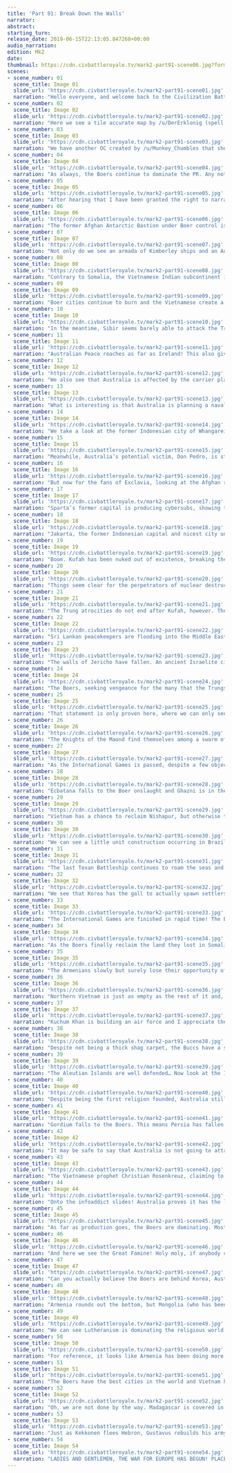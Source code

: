 ```yaml
---
title: 'Part 91: Break Down the Walls'
narrator: 
abstract: 
starting_turn: 
release_date: 2019-06-15T22:13:05.847268+00:00
audio_narration: 
edition: Mk2
date: 
thumbnail: https://cdn.civbattleroyale.tv/mark2-part91-scene06.jpg?format=webp&nearlossless=1
scenes:
- scene_number: 01
  scene_title: Image 01
  slide_url: 'https://cdn.civbattleroyale.tv/mark2-part91-scene01.jpg'
  narration: "Hello everyone, and welcome back to the Civilization Battle Royale, Part 91! I am your host,\n/u/jmangelo67 (For Dawkinzz, that is J.M. Angelo), long time lover of underdog civs and the\nhead of the power rankers for the CBR. Originally the team created for MK3, we eventually got\npushed over onto the MK2.1 project as the new Power Rankers. Here we see a tweet from Don\nPedro II moments before bringing a hurricane to Laredo, ending Sam Houston’s career as\nSheriff."
- scene_number: 02
  scene_title: Image 02
  slide_url: 'https://cdn.civbattleroyale.tv/mark2-part91-scene02.jpg'
  narration: "Here we see a tile accurate map by /u/DerErklonig (spell check that) and it is a nice reference to make clear who the powers are, here; however, we all have seen how quickly power shifts in this game!"
- scene_number: 03
  scene_title: Image 03
  slide_url: 'https://cdn.civbattleroyale.tv/mark2-part91-scene03.jpg'
  narration: "We have another OC created by /u/Munkey_Chumbles that shows us how our Civball universe feels about the current changes! I quite enjoy the civballs, as they are a simplistic, comedic, and stylistic way to make the CBR more enjoyable to spread into what I may call (dare I say it?), a fandom!"
- scene_number: 04
  scene_title: Image 04
  slide_url: 'https://cdn.civbattleroyale.tv/mark2-part91-scene04.jpg'
  narration: "As always, the Boers continue to dominate the PR. Any notion we had that the Inuit could outdo\nthe Boers is overshadowed by the multiple cities and capitals that the Boers have taken away\nfrom Vietnam."
- scene_number: 05
  scene_title: Image 05
  slide_url: 'https://cdn.civbattleroyale.tv/mark2-part91-scene05.jpg'
  narration: "After hearing that I have been granted the right to narrate, the sub celebrates a golden age,\nknowing that things will get exciting this week! For those that have forgotten our golden age\nfestivities, we commonly drink champagne, dance, riot, create ARGs, and geek out over the\nBR’s future."
- scene_number: 06
  scene_title: Image 06
  slide_url: 'https://cdn.civbattleroyale.tv/mark2-part91-scene06.jpg'
  narration: "The former Afghan Antarctic Bastion under Boer control is shown here, as Boer scientists are\npicking up on a seismic sonic anomaly coming from an impassable range of mountains.\nSomething about Babylon?"
- scene_number: 07
  scene_title: Image 07
  slide_url: 'https://cdn.civbattleroyale.tv/mark2-part91-scene07.jpg'
  narration: "Not only do we see an armada of Kimberley ships and an Australian peacekeeper, to the north we   can   see   that   Boer-Somalia   is   starting   to   hurt   a   bit."
- scene_number: 08
  scene_title: Image 08
  slide_url: 'https://cdn.civbattleroyale.tv/mark2-part91-scene08.jpg'
  narration: "Contrary to Somalia, the Vietnamese Indian subcontinent is recovering from its previous attacks, with Kimberley peacekeepers crowding the Indian Ocean so that Vietnam can keep population, production,   time,   and   military."
- scene_number: 09
  scene_title: Image 09
  slide_url: 'https://cdn.civbattleroyale.tv/mark2-part91-scene09.jpg'
  narration: "Boer cities continue to burn and the Vietnamese create a last hold in Central Asia whilst Boer cities   are   burning   to   nuclear   hellfire."
- scene_number: 10
  scene_title: Image 10
  slide_url: 'https://cdn.civbattleroyale.tv/mark2-part91-scene10.jpg'
  narration: "In the meantime, Sibir seems barely able to attack the Trungs. Nishapur may be safe, but it is not too likely. Meanwhile, despite Urgench being in the black, Sibir has no units capable of taking it while   a   clump   of   units   surround   it."
- scene_number: 11
  scene_title: Image 11
  slide_url: 'https://cdn.civbattleroyale.tv/mark2-part91-scene11.jpg'
  narration: "Australian Peace reaches as far as Ireland! This also gives us the opportunity to see most of Iceland’s military. I have been a big critic of Iceland and, whilst they have strong units on their land force (which at times is skimpy), the majority of their naval military is made of empty carriers.   Dear   Iceland   fans,   I   think   Ingolfur   is   a   paper   champion."
- scene_number: 12
  scene_title: Image 12
  slide_url: 'https://cdn.civbattleroyale.tv/mark2-part91-scene12.jpg'
  narration: "We also see that Australia is affected by the carrier plague, but more importantly are creating\nhovertanks and starting to fill their empty sea. I repeat, EMPTY sea. Polynesia is frankly open to\nany invader."
- scene_number: 13
  scene_title: Image 13
  slide_url: 'https://cdn.civbattleroyale.tv/mark2-part91-scene13.jpg'
  narration: "What is interesting is that Australia is planning a naval attack, likely on Brazil or the Buccs! This\ncould be a second chance for Parkes to prove himself seeing as Brazil has had trouble carpeting\nsince the reboot. Could Australia create an empire that sees three oceans?"
- scene_number: 14
  scene_title: Image 14
  slide_url: 'https://cdn.civbattleroyale.tv/mark2-part91-scene14.jpg'
  narration: "We take a look at the former Indonesian city of Whangarei building an Autoplant! A boost to\nAustralian production from any city is always good, and this just goes to show that we haven’t\neven begun to see the maximum potential of the Wobbegong."
- scene_number: 15
  scene_title: Image 15
  slide_url: 'https://cdn.civbattleroyale.tv/mark2-part91-scene15.jpg'
  narration: "Meanwhile, Australia’s potential victim, Don Pedro, is starting to build an air force in the\nChilean city of Valdiva. Perhaps an air force can bombard Australia’s naval force enough to\nprotect his continent?"
- scene_number: 16
  scene_title: Image 16
  slide_url: 'https://cdn.civbattleroyale.tv/mark2-part91-scene16.jpg'
  narration: "But now for the fans of Exclavia, looking at the Afghan refuge of Batticaloa shows us that Urho\nis desperately trying to repair his fallen infrastructure and economy. Owing thousands of gold\nwhilst losing city upon city to Sweden, Exclavia building a cargo ship shows just how far they\nhave fallen."
- scene_number: 17
  scene_title: Image 17
  slide_url: 'https://cdn.civbattleroyale.tv/mark2-part91-scene17.jpg'
  narration: "Sparta’s former capital is producing cybersubs, showing that Ingolfur might be more aware of\nhis naval weakness than we realize."
- scene_number: 18
  scene_title: Image 18
  slide_url: 'https://cdn.civbattleroyale.tv/mark2-part91-scene18.jpg'
  narration: "Jakarta, the former Indonesian capital and nicest city under Jandamarra’s control… Or should we\nsay Jandamada? An air force is being created by the Kimberley, proving that the Kimberley are\nconscious of being sandwiched between two superpowers."
- scene_number: 19
  scene_title: Image 19
  slide_url: 'https://cdn.civbattleroyale.tv/mark2-part91-scene19.jpg'
  narration: "Boom. Kufah has been nuked out of existence, breaking the foothold of Somalia, if not for just a\nmoment. A Lutheran Missionary makes a prayer for those lost. This goes to show that no city is\nsafe, not even one deep into Boer Africa."
- scene_number: 20
  scene_title: Image 20
  slide_url: 'https://cdn.civbattleroyale.tv/mark2-part91-scene20.jpg'
  narration: "Things seem clear for the perpetrators of nuclear destruction, but each city is vulnerable to\nflipping into Boer hands. The same can be said for Persepolis and Pasargadae, but the Boers can\nafford to lose those cities compared to the Trungs"
- scene_number: 21
  scene_title: Image 21
  slide_url: 'https://cdn.civbattleroyale.tv/mark2-part91-scene21.jpg'
  narration: "The Trung atrocities do not end after Kufah, however. They bombard the former Timurid lands\nand cover the Sibir countryside in fallout. This is incredibly crippling for Sibir and their\noffensive. Kuchum Khan is lucky that Carrollton has not fallen yet."
- scene_number: 22
  scene_title: Image 22
  slide_url: 'https://cdn.civbattleroyale.tv/mark2-part91-scene22.jpg'
  narration: "Sri Lankan peacekeepers are flooding into the Middle East and we see some biotroopers\ncharging in from the mainland, but if we look North we can see something terrible has happened."
- scene_number: 23
  scene_title: Image 23
  slide_url: 'https://cdn.civbattleroyale.tv/mark2-part91-scene23.jpg'
  narration: "The walls of Jericho have fallen. An ancient Israelite city has been reduced to cinders. This\nwould give Armenia the opportunity to expand for a fourth city, however! Had it not been for the\nfact Gaza is puppeted… TIRIDATES YOU FOOL!"
- scene_number: 24
  scene_title: Image 24
  slide_url: 'https://cdn.civbattleroyale.tv/mark2-part91-scene24.jpg'
  narration: "The Boers, seeking vengeance for the many that the Trungs have killed, continue their charge\ninto Central Asia. Vietnam seems to have a force at the front, but we can see that their military is\nnot backed up at all. Vietnam’s carpet has dissolved."
- scene_number: 25
  scene_title: Image 25
  slide_url: 'https://cdn.civbattleroyale.tv/mark2-part91-scene25.jpg'
  narration: "That statement is only proven here, where we can only see workers and a few paratroopers deep\ninto central Vietnam. Nothing is stopping the Boers, or any nation for that matter, from tearing\napart the southern half of Asia."
- scene_number: 26
  scene_title: Image 26
  slide_url: 'https://cdn.civbattleroyale.tv/mark2-part91-scene26.jpg'
  narration: "The Knights of the Maond find themselves among a swarm of Siberian carriers in what is mainly\na useless navy, regardless of its position in the world. We do see a little rebuilding of Sibir’s\ncore, which is desperately needed if Kuchum Khan wants to even have a chance of staying in this\ngame."
- scene_number: 27
  scene_title: Image 27
  slide_url: 'https://cdn.civbattleroyale.tv/mark2-part91-scene27.jpg'
  narration: "As the International Games is passed, despite a few objections from the now deceased Sam\nHouston, Kekkonen, and Kamehameha, we get to look at the Boer core of the Sahara. Although\nit seems at first glance to be covered in units, they are all workers that are already on improved\ntiles. For once, the Boers are severely undefended. Maybe this game isn’t one sided after all…"
- scene_number: 28
  scene_title: Image 28
  slide_url: 'https://cdn.civbattleroyale.tv/mark2-part91-scene28.jpg'
  narration: "Ecbatana falls to the Boer onslaught and Ghazni is in the black. The Hunnic workers flee their\nhome of Vietnam from their Boer hunters. Honestly, Central Asia seems to be ready to fall to the\nBoers at any moment."
- scene_number: 29
  scene_title: Image 29
  slide_url: 'https://cdn.civbattleroyale.tv/mark2-part91-scene29.jpg'
  narration: "Vietnam has a chance to reclaim Nishapur, but otherwise their options are limited. Meanwhile,\nSibir continues to burn in a terrible crisis with a need to rebuild."
- scene_number: 30
  scene_title: Image 30
  slide_url: 'https://cdn.civbattleroyale.tv/mark2-part91-scene30.jpg'
  narration: "We can see a little unit construction occurring in Brazil, which is always nice (especially when\nyou look at their Giant Death Robot in the Northwest). We also see the Australian military\nmoving so far as to sit between the Boer and Brazilian continents. Also of note, the Buccaneers\nare losing more and more land through Boer settlers near Bamako."
- scene_number: 31
  scene_title: Image 31
  slide_url: 'https://cdn.civbattleroyale.tv/mark2-part91-scene31.jpg'
  narration: "The last Texan Battleship continues to roam the seas and spots an Icelandic Caravel. A refugee\npoints out that Iceland is sporting wooden boats,thus may be an easy target. The admiral\nchuckles at such a foolish idea, but devolves into tears knowing that his battleship cannot house a\nschool to educate his people, damning all future generations."
- scene_number: 32
  scene_title: Image 32
  slide_url: 'https://cdn.civbattleroyale.tv/mark2-part91-scene32.jpg'
  narration: "We see that Korea has the gall to actually spawn settlers thinking they may have a chance at\nplanting a city in the gaps that Vietnam’s hellfire had created. I have a feeling that that will not\nwork. On the bright side Korea fans, Sejong actually seems to be pumping out a few units\nthankfully."
- scene_number: 33
  scene_title: Image 33
  slide_url: 'https://cdn.civbattleroyale.tv/mark2-part91-scene33.jpg'
  narration: "The International Games are finished in rapid time! The Boers doubled the production of third\nplace Inuit and outdid Vietnam incredibly as well. Vietnam should not be spending their\nproduction on six happiness, but some people like sports enough to damn their own people to\nabsolute death and assimilation into the Boer. Also of note, Mongolia gets a small win by\ngaining 3 happiness, caring enough about sports to actually try unlike every other living civ."
- scene_number: 34
  scene_title: Image 34
  slide_url: 'https://cdn.civbattleroyale.tv/mark2-part91-scene34.jpg'
  narration: "As the Boers finally reclaim the land they lost in Somalia, the Trungs ruthlessly nuke Khurasan\noff the face of the cylinder. If it means crippling the Boers, the Trungs must be desparate enough\nto try anything; however, I think they should concentrate any nuclear missiles on the Boer forces\naround Persia to try and reclaim Central Asia."
- scene_number: 35
  scene_title: Image 35
  slide_url: 'https://cdn.civbattleroyale.tv/mark2-part91-scene35.jpg'
  narration: "The Armenians slowly but surely lose their opportunity of settling a fourth city as Sweden takes\non the old trend of Bordergore along with Vietnam and Finland. The Boers will regain this land,\ntoo. Tiridates, you absolute fool. You must be STRONKER THAN THIS!"
- scene_number: 36
  scene_title: Image 36
  slide_url: 'https://cdn.civbattleroyale.tv/mark2-part91-scene36.jpg'
  narration: "Northern Vietnam is just as empty as the rest of it and, even if Vietnam DID have a few units\nhere, Bamda is totally surrounded by Australian peacekeepers. The student has surpassed the\nmaster, showing that Australia can even outdo Kamehameha at his signature move."
- scene_number: 37
  scene_title: Image 37
  slide_url: 'https://cdn.civbattleroyale.tv/mark2-part91-scene37.jpg'
  narration: "Kuchum Khan is building an air force and I appreciate the effort, but this means nothing\nconsidering how far north it is and the lack of infantry units belittles their purpose. I suppose it\ncould be used to destroy Tygyn Darkhan once and for all, but that is just an assumption."
- scene_number: 38
  scene_title: Image 38
  slide_url: 'https://cdn.civbattleroyale.tv/mark2-part91-scene38.jpg'
  narration: "Despite not being a thick shag carpet, the Buccs have a strong set of decent units! If an attack\nfrom Australia or Brazil comes, they can protect themselves for a small period of time. If they\nwant, they can take a crack at the Blackfoot, but I do not recommend it."
- scene_number: 39
  scene_title: Image 39
  slide_url: 'https://cdn.civbattleroyale.tv/mark2-part91-scene39.jpg'
  narration: "The Aleutian Islands are well defended… Now look at the Inuit. The Ice Sheet Fleet looks\nformidable and, for that, I must commend the Inuit."
- scene_number: 40
  scene_title: Image 40
  slide_url: 'https://cdn.civbattleroyale.tv/mark2-part91-scene40.jpg'
  narration: "Despite being the first religion founded, Australia still has not spread its religion farther into\nJapan. As much as it helps to spread it to other civs, it seems like it would be more beneficial to\nstrengthen the religion in your own territory so it can spread quickly elsewhere. Case and point,\nthe Boers."
- scene_number: 41
  scene_title: Image 41
  slide_url: 'https://cdn.civbattleroyale.tv/mark2-part91-scene41.jpg'
  narration: "Gordium falls to the Boers. This means Persia has fallen to Kruger’s cyborg armies and Vietnam\nhas no chance of even defending Central Asia. I see the onslaught not stopping till Afghanistan,\nbut that is optimistic thinking."
- scene_number: 42
  scene_title: Image 42
  slide_url: 'https://cdn.civbattleroyale.tv/mark2-part91-scene42.jpg'
  narration: "It may be safe to say that Australia is not going to attack Brazil, as they would not place the\nmajority of their forces in Brazil. I think we may be seeing an assault on the Buccaneers, which\ncould mean good things for Don Pedro as Australia’s forces would be cut off in the Caribbean\nfor a surprise declaration. Or they could attack the Buccs as Australia evaporates their units."
- scene_number: 43
  scene_title: Image 43
  slide_url: 'https://cdn.civbattleroyale.tv/mark2-part91-scene43.jpg'
  narration: "The Vietnamese prophet Christian Rosenkreuz, claiming to be the reborn Songtsen Gampo,\nseeks to spread the Theravada faith for Vietnam. For real life historical context, Christian\nRosenkreuz founded the Order of the Rose Cross in the 17th century, based on a legend claiming\nthat Rosenkreuz is the reincarnated soul of Lazarus. Interesting stuff, and I recommend reading\nabout him!"
- scene_number: 44
  scene_title: Image 44
  slide_url: 'https://cdn.civbattleroyale.tv/mark2-part91-scene44.jpg'
  narration: "Onto the infoaddict slides! Australia proves it has the largest military in the world, even greater\nthat the Boers have ever been. The Inuit and the Boers are tied with military strength and we see\nVietnam’s military has crashed so horribly that now it can only be compared to every other\nmiddling civ."
- scene_number: 45
  scene_title: Image 45
  slide_url: 'https://cdn.civbattleroyale.tv/mark2-part91-scene45.jpg'
  narration: "As far as production goes, the Boers are dominating. Most AI game hosts will agree that\nproduction is what wins these games, and the Boers have a lot of it. Though let us not belittle\nhow much production the Inuit have. Surprisingly, Vietnam and Australia are on equal footing\nfor their production. If either go to war, it will boost their production considerably if either wins."
- scene_number: 46
  scene_title: Image 46
  slide_url: 'https://cdn.civbattleroyale.tv/mark2-part91-scene46.jpg'
  narration: "And here we see the Great Famine! Holy moly, if anybody can recover from a damning\nworldwide plague, it would be Kruger. Though everyone is recovering, the Boers are thriving\nand regaining every lost citizen fairly quickly."
- scene_number: 47
  scene_title: Image 47
  slide_url: 'https://cdn.civbattleroyale.tv/mark2-part91-scene47.jpg'
  narration: "Can you actually believe the Boers are behind Korea, Australia, and the Inuit in tech? Of course\nthey’re all first, the Boers second, Sibir a coming in strong at third, and Vietnam & Brazil on the\nprecipice at fourth."
- scene_number: 48
  scene_title: Image 48
  slide_url: 'https://cdn.civbattleroyale.tv/mark2-part91-scene48.jpg'
  narration: "Armenia rounds out the bottom, but Mongolia (who has been hyped as the great underdog for\nweeks) is noticeably lacking in technology. Despite their military outnumbering Korea’s and\nSibir’s (and honestly Vietnam’s), the Mongolian forces would get shredded by their neighbor’s\ncity defenses."
- scene_number: 49
  scene_title: Image 49
  slide_url: 'https://cdn.civbattleroyale.tv/mark2-part91-scene49.jpg'
  narration: "We can see Lutheranism is dominating the religious world, but the Blackfoot are really plugging\naway in the Americas with Arianism. The other religions are too slow in comparison, but trying\ntheir best. The only exception is Dodekatheism, which seems to be going the way of the\nAyyubids’ faith."
- scene_number: 50
  scene_title: Image 50
  slide_url: 'https://cdn.civbattleroyale.tv/mark2-part91-scene50.jpg'
  narration: "For reference, it looks like Armenia has been doing more converting than Australia. At least\nTiridates has that claim to fame. The Blackfoot will easily be able to encompass the western\nhemisphere and most likely spread their faith further into Russia. Theravada is having more\ntroubles, but it is doing well"
- scene_number: 51
  scene_title: Image 51
  slide_url: 'https://cdn.civbattleroyale.tv/mark2-part91-scene51.jpg'
  narration: "The Boers have the best cities in the world and Vietnam has the second best cities in the world.\nHard to believe the latter is getting annihilated in its western flank by the former, but so is the\nway of the Boers. They must be stopped."
- scene_number: 52
  scene_title: Image 52
  slide_url: 'https://cdn.civbattleroyale.tv/mark2-part91-scene52.jpg'
  narration: "Oh, we are not done by the way. Madagascar is covered in Australian units, making the land less\nuseful. Also notable, the Kimberley have a surprisingly large navy."
- scene_number: 53
  scene_title: Image 53
  slide_url: 'https://cdn.civbattleroyale.tv/mark2-part91-scene53.jpg'
  narration: "Just as Kekkonen flees Hebron, Gustavus rebuilds his army as quickly as possible, showing that\nhe may be getting ready to strike Sibir. That is nice and all, but there is one problem with that\nplan…"
- scene_number: 54
  scene_title: Image 54
  slide_url: 'https://cdn.civbattleroyale.tv/mark2-part91-scene54.jpg'
  narration: "LADIES AND GENTLEMEN, THE WAR FOR EUROPE HAS BEGUN! PLACE YOUR\nBETS IN THE BRSE, FLAIR UP, AND SHITPOST LIKE THERE IS NO TOMORROW! I\nhave been your narrator and it has been an honor as a long time fan to narrate. /u/jmangelo67\nout! Goodnight!"
---
```

